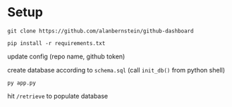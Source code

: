 
# Setup

`git clone https://github.com/alanbernstein/github-dashboard`

`pip install -r requirements.txt`

update config (repo name, github token)

create database according to `schema.sql` (call `init_db()` from python shell)

`py app.py`

hit `/retrieve` to populate database
